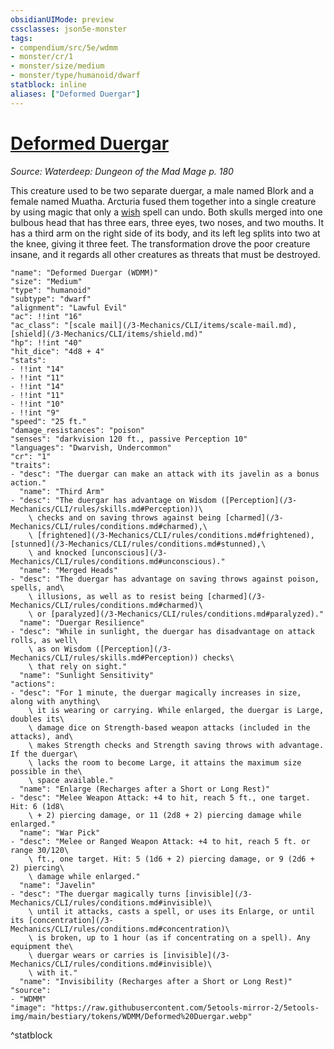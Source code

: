 ```yaml
---
obsidianUIMode: preview
cssclasses: json5e-monster
tags:
- compendium/src/5e/wdmm
- monster/cr/1
- monster/size/medium
- monster/type/humanoid/dwarf
statblock: inline
aliases: ["Deformed Duergar"]
---
```

# [Deformed Duergar](3-Mechanics\CLI\bestiary\npc/deformed-duergar-wdmm.md)
*Source: Waterdeep: Dungeon of the Mad Mage p. 180*  

This creature used to be two separate duergar, a male named Blork and a female named Muatha. Arcturia fused them together into a single creature by using magic that only a [wish](/3-Mechanics/CLI/spells/wish.md) spell can undo. Both skulls merged into one bulbous head that has three ears, three eyes, two noses, and two mouths. It has a third arm on the right side of its body, and its left leg splits into two at the knee, giving it three feet. The transformation drove the poor creature insane, and it regards all other creatures as threats that must be destroyed.

```statblock
"name": "Deformed Duergar (WDMM)"
"size": "Medium"
"type": "humanoid"
"subtype": "dwarf"
"alignment": "Lawful Evil"
"ac": !!int "16"
"ac_class": "[scale mail](/3-Mechanics/CLI/items/scale-mail.md), [shield](/3-Mechanics/CLI/items/shield.md)"
"hp": !!int "40"
"hit_dice": "4d8 + 4"
"stats":
- !!int "14"
- !!int "11"
- !!int "14"
- !!int "11"
- !!int "10"
- !!int "9"
"speed": "25 ft."
"damage_resistances": "poison"
"senses": "darkvision 120 ft., passive Perception 10"
"languages": "Dwarvish, Undercommon"
"cr": "1"
"traits":
- "desc": "The duergar can make an attack with its javelin as a bonus action."
  "name": "Third Arm"
- "desc": "The duergar has advantage on Wisdom ([Perception](/3-Mechanics/CLI/rules/skills.md#Perception))\
    \ checks and on saving throws against being [charmed](/3-Mechanics/CLI/rules/conditions.md#charmed),\
    \ [frightened](/3-Mechanics/CLI/rules/conditions.md#frightened), [stunned](/3-Mechanics/CLI/rules/conditions.md#stunned),\
    \ and knocked [unconscious](/3-Mechanics/CLI/rules/conditions.md#unconscious)."
  "name": "Merged Heads"
- "desc": "The duergar has advantage on saving throws against poison, spells, and\
    \ illusions, as well as to resist being [charmed](/3-Mechanics/CLI/rules/conditions.md#charmed)\
    \ or [paralyzed](/3-Mechanics/CLI/rules/conditions.md#paralyzed)."
  "name": "Duergar Resilience"
- "desc": "While in sunlight, the duergar has disadvantage on attack rolls, as well\
    \ as on Wisdom ([Perception](/3-Mechanics/CLI/rules/skills.md#Perception)) checks\
    \ that rely on sight."
  "name": "Sunlight Sensitivity"
"actions":
- "desc": "For 1 minute, the duergar magically increases in size, along with anything\
    \ it is wearing or carrying. While enlarged, the duergar is Large, doubles its\
    \ damage dice on Strength-based weapon attacks (included in the attacks), and\
    \ makes Strength checks and Strength saving throws with advantage. If the duergar\
    \ lacks the room to become Large, it attains the maximum size possible in the\
    \ space available."
  "name": "Enlarge (Recharges after a Short or Long Rest)"
- "desc": "Melee Weapon Attack: +4 to hit, reach 5 ft., one target. Hit: 6 (1d8\
    \ + 2) piercing damage, or 11 (2d8 + 2) piercing damage while enlarged."
  "name": "War Pick"
- "desc": "Melee or Ranged Weapon Attack: +4 to hit, reach 5 ft. or range 30/120\
    \ ft., one target. Hit: 5 (1d6 + 2) piercing damage, or 9 (2d6 + 2) piercing\
    \ damage while enlarged."
  "name": "Javelin"
- "desc": "The duergar magically turns [invisible](/3-Mechanics/CLI/rules/conditions.md#invisible)\
    \ until it attacks, casts a spell, or uses its Enlarge, or until its [concentration](/3-Mechanics/CLI/rules/conditions.md#concentration)\
    \ is broken, up to 1 hour (as if concentrating on a spell). Any equipment the\
    \ duergar wears or carries is [invisible](/3-Mechanics/CLI/rules/conditions.md#invisible)\
    \ with it."
  "name": "Invisibility (Recharges after a Short or Long Rest)"
"source":
- "WDMM"
"image": "https://raw.githubusercontent.com/5etools-mirror-2/5etools-img/main/bestiary/tokens/WDMM/Deformed%20Duergar.webp"
```
^statblock
